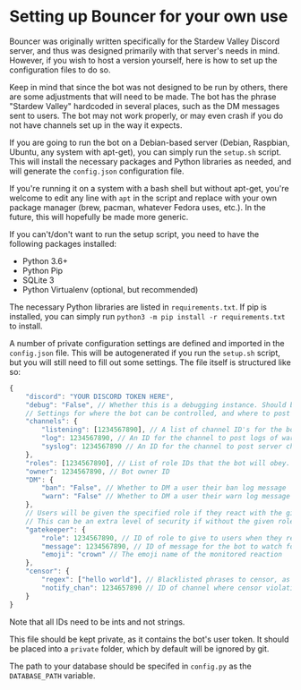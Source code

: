 # Setting up Bouncer for your own use

Bouncer was originally written specifically for the Stardew Valley Discord server, and thus was designed primarily with that server's needs in mind. However, if you wish to host a version yourself, here is how to set up the configuration files to do so.

Keep in mind that since the bot was not designed to be run by others, there are some adjustments that will need to be made. The bot has the phrase "Stardew Valley" hardcoded in several places, such as the DM messages sent to users. The bot may not work properly, or may even crash if you do not have channels set up in the way it expects.

If you are going to run the bot on a Debian-based server (Debian, Raspbian, Ubuntu, any system with apt-get), you can simply run the `setup.sh` script. This will install the necessary packages and Python libraries as needed, and will generate the `config.json` configuration file.

If you're running it on a system with a bash shell but without apt-get, you're welcome to edit any line with `apt` in the script and replace with your own package manager (brew, pacman, whatever Fedora uses, etc.). In the future, this will hopefully be made more generic.

If you can't/don't want to run the setup script, you need to have the following packages installed:

- Python 3.6+
- Python Pip
- SQLite 3
- Python Virtualenv (optional, but recommended)

The necessary Python libraries are listed in `requirements.txt`. If pip is installed, you can simply run `python3 -m pip install -r requirements.txt` to install.

A number of private configuration settings are defined and imported in the `config.json` file. This will be autogenerated if you run the `setup.sh` script, but you will still need to fill out some settings. The file itself is structured like so:

```javascript
{
    "discord": "YOUR DISCORD TOKEN HERE",
    "debug": "False", // Whether this is a debugging instance. Should be "True" or "False"
    // Settings for where the bot can be controlled, and where to post items
    "channels": {
        "listening": [1234567890], // A list of channel ID's for the bot to listen in. The '[]' must be there
        "log": 1234567890, // An ID for the channel to post logs of warnings, bans, etc.
        "syslog": 1234567890 // An ID for the channel to post server changes, such as users joining, leaving, etc.
    },
    "roles": [1234567890], // List of role IDs that the bot will obey. Again, the '[]' are required.
    "owner": 1234567890, // Bot owner ID
    "DM": {
        "ban": "False", // Whether to DM a user their ban log message
        "warn": "False" // Whether to DM a user their warn log message
    },
    // Users will be given the specified role if they react with the given emoji on the specified message
    // This can be an extra level of security if without the given role, the user has no server read/write access
    "gatekeeper": {
        "role": 1234567890, // ID of role to give to users when they react to the specified message
        "message": 1234567890, // ID of message for the bot to watch for reactions
        "emoji": "crown" // The emoji name of the monitored reaction
    },
    "censor": {
        "regex": ["hello world"], // Blacklisted phrases to censor, as regex
        "notify_chan": 1234657890 // ID of channel where censor violations should notify admins
    }
}
```

Note that all IDs need to be ints and not strings.

This file should be kept private, as it contains the bot's user token. It should be placed into a `private` folder, which by default will be ignored by git.

The path to your database should be specifed in `config.py` as the `DATABASE_PATH` variable.

